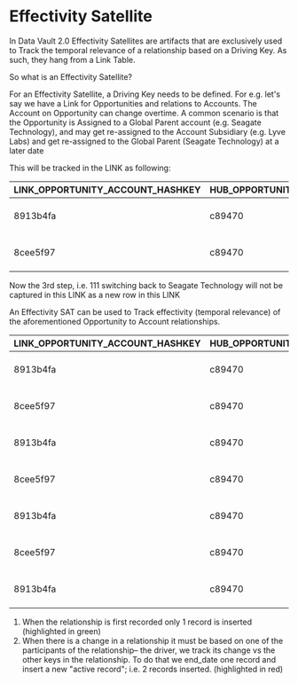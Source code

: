 # Effectivity Satellite

In Data Vault 2.0 Effectivity Satellites are artifacts that are exclusively used to Track the temporal relevance of a relationship based on a Driving Key. As such, they hang from a Link Table.

 
So what is an Effectivity Satellite?

For an Effectivity Satellite, a Driving Key needs to be defined. For e.g. let's say we have a Link for Opportunities and relations to Accounts. The Account on Opportunity can change overtime. A common scenario is that the Opportunity is Assigned to a Global Parent account (e.g. Seagate Technology), and may get re-assigned to the Account Subsidiary (e.g. Lyve Labs) and get re-assigned to the Global Parent (Seagate Technology) at a later date

This will be tracked in the LINK as following:

| LINK_OPPORTUNITY_ACCOUNT_HASHKEY | HUB_OPPORTUNITY_HASHKEY | OPPORTUNITY_NUMBER | HUB_ACCOUNT_HASHKEY | ACCOUNT            | LOAD_DATE           |
|----------------------------------|-------------------------|--------------------|---------------------|--------------------|---------------------|
| 8913b4fa                         | c89470                  | 111                | e184de02            | Lyve Labs          | 2023-02-21 14:43:05 |
| 8cee5f97                         | c89470                  | 111                | 92b3503             | Seagate Technology | 2023-02-21 14:53:57 |

Now the 3rd step, i.e. 111 switching back to Seagate Technology will not be captured in this LINK as a new row in this LINK

An Effectivity SAT can be used to Track effectivity (temporal relevance) of the aforementioned Opportunity to Account relationships.

| LINK_OPPORTUNITY_ACCOUNT_HASHKEY | HUB_OPPORTUNITY_HASHKEY | OPPORTUNITY_NUMBER | HUB_ACCOUNT_HASHKEY | ACCOUNT            | START_DATE          | END_DATE            | LOAD_DATE           |
|----------------------------------|-------------------------|--------------------|---------------------|--------------------|---------------------|---------------------|---------------------|
| 8913b4fa                         | c89470                  | 111                | e184de02            | Lyve Labs          | 2023-02-21 14:43:05 | 9999-12-31 0:00:00  | 2023-02-21 14:43:05 |
| 8cee5f97                         | c89470                  | 111                | 92b3503             | Seagate Technology | 2023-02-21 14:53:57 | 9999-12-31 0:00:00  | 2023-02-21 14:53:57 |
| 8913b4fa                         | c89470                  | 111                | e184de02            | Lyve Labs          | 2023-02-21 14:43:05 | 2023-02-21 14:53:57 | 2023-02-21 14:53:57 |
| 8cee5f97                         | c89470                  | 111                | 92b3503             | Seagate Technology | 2023-02-21 14:53:57 | 2023-02-21 15:00:31 | 2023-02-21 15:00:31 |
| 8913b4fa                         | c89470                  | 111                | e184de02            | Lyve Labs          | 2023-02-21 15:38:30 | 9999-12-31 0:00:00  | 2023-02-21 15:38:30 |
| 8cee5f97                         | c89470                  | 111                | 92b3503             | Seagate Technology | 2023-02-21 15:44:42 | 9999-12-31 0:00:00  | 2023-02-21 15:44:42 |
| 8913b4fa                         | c89470                  | 111                | e184de02            | Lyve Labs          | 2023-02-21 15:38:30 | 2023-02-21 15:44:42 | 2023-02-21 15:44:42 |

1. When the relationship is first recorded only 1 record is inserted (highlighted in green)
2. When there is a change in a relationship it must be based on one of the participants of the relationship– the driver, we track its change vs the other keys in the relationship. To do that we end_date one record and insert a new "active record"; i.e. 2 records inserted. (highlighted in red)

 
